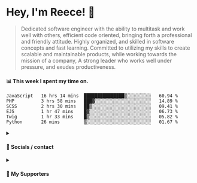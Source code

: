 # Hey, I'm Reece! 👋

> Dedicated software engineer with the ability to multitask and work well with others, efficient code oriented, bringing forth a professional and friendly attitude. Highly organized, and skilled in software concepts and fast learning. Committed to utilizing my skills to create scalable and maintainable products, while working towards the mission of a company, A strong leader who works well under pressure, and exudes productiveness.

#### 📊 This week I spent my time on.
<!--START_SECTION:waka-->

```text
JavaScript   16 hrs 14 mins  ███████████████▒░░░░░░░░░   60.94 %
PHP          3 hrs 58 mins   ███▓░░░░░░░░░░░░░░░░░░░░░   14.89 %
SCSS         2 hrs 30 mins   ██▒░░░░░░░░░░░░░░░░░░░░░░   09.41 %
EJS          1 hr 47 mins    █▓░░░░░░░░░░░░░░░░░░░░░░░   06.73 %
Twig         1 hr 33 mins    █▒░░░░░░░░░░░░░░░░░░░░░░░   05.82 %
Python       26 mins         ▒░░░░░░░░░░░░░░░░░░░░░░░░   01.67 %
```

<!--END_SECTION:waka-->

<details> 
	<summary><h4>🔗 Socials / contact</h4></summary>
	<ul>
    		<li> <a href="https://www.linkedin.com/in/notreeceharris/">Linkedin</a> </li>
		<li> <a href="https://twitter.com/N0tReeceHarris">Twitter</a> </li>
		<li> <a href="https://gist.github.com/NotReeceHarris">Gist</a> </li>
		<li> <a href="mailto:reeceharris@email.com">Email</a> </li>
		<li> <a href="https://github.com/sponsors/NotReeceHarris">Sponsor Me</a> </li>
	</ul>
</details>

<details> 
	<summary><h4>💖 My Supporters</h4></summary>
	<ul>
    		<li> <a href="https://github.com/ImKyleJK">/ImKyleJK</a> </li>
	</ul>
</details>
